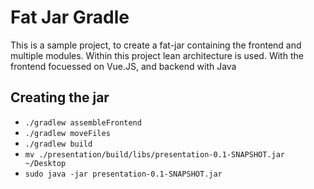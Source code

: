 # Fat Jar Gradle
This is a sample project, to create a fat-jar containing the frontend and multiple modules. Within this project lean architecture is used. With the frontend focuessed on Vue.JS, and backend with Java

## Creating the jar
- `./gradlew assembleFrontend`
- `./gradlew moveFiles`
- `./gradlew build`
- `mv ./presentation/build/libs/presentation-0.1-SNAPSHOT.jar ~/Desktop`
- `sudo java -jar presentation-0.1-SNAPSHOT.jar`
